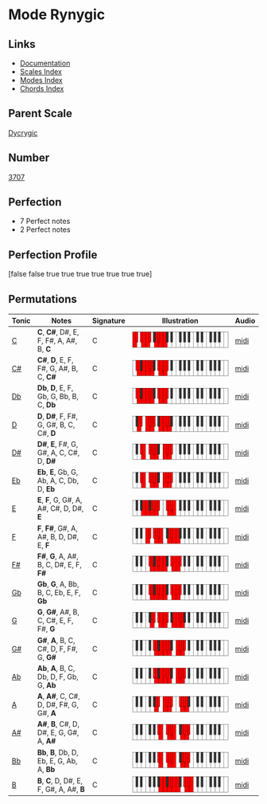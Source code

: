 # Mode Rynygic

## Links

- [Documentation](index.md)
- [Scales Index](Scales.md)
- [Modes Index](Modes.md)
- [Chords Index](Chords.md)

## Parent Scale

[Dycrygic](ScaleDycrygic.md)

## Number

[3707](https://ianring.com/musictheory/scales/3707)

## Perfection

- 7 Perfect notes
- 2 Perfect notes

## Perfection Profile

[false false true true true true true true true]

## Permutations

| Tonic | Notes | Signature | Illustration | Audio |
|-------|-------|-----------|--------------|-------|
| [C](ModeCNaturalRynygic.md) | **C**, **C#**, D#, E, F, F#, A, A#, B, **C** | C | ![CNaturalRynygic](ModeCNaturalRynygic.png) | [midi](https://github.com/edipermadi/music/blob/main/docs/ModeCNaturalRynygic.mid?raw=true) |
| [C#](ModeCSharpRynygic.md) | **C#**, **D**, E, F, F#, G, A#, B, C, **C#** | C | ![CSharpRynygic](ModeCSharpRynygic.png) | [midi](https://github.com/edipermadi/music/blob/main/docs/ModeCSharpRynygic.mid?raw=true) |
| [Db](ModeDFlatRynygic.md) | **Db**, **D**, E, F, Gb, G, Bb, B, C, **Db** | C | ![DFlatRynygic](ModeDFlatRynygic.png) | [midi](https://github.com/edipermadi/music/blob/main/docs/ModeDFlatRynygic.mid?raw=true) |
| [D](ModeDNaturalRynygic.md) | **D**, **D#**, F, F#, G, G#, B, C, C#, **D** | C | ![DNaturalRynygic](ModeDNaturalRynygic.png) | [midi](https://github.com/edipermadi/music/blob/main/docs/ModeDNaturalRynygic.mid?raw=true) |
| [D#](ModeDSharpRynygic.md) | **D#**, **E**, F#, G, G#, A, C, C#, D, **D#** | C | ![DSharpRynygic](ModeDSharpRynygic.png) | [midi](https://github.com/edipermadi/music/blob/main/docs/ModeDSharpRynygic.mid?raw=true) |
| [Eb](ModeEFlatRynygic.md) | **Eb**, **E**, Gb, G, Ab, A, C, Db, D, **Eb** | C | ![EFlatRynygic](ModeEFlatRynygic.png) | [midi](https://github.com/edipermadi/music/blob/main/docs/ModeEFlatRynygic.mid?raw=true) |
| [E](ModeENaturalRynygic.md) | **E**, **F**, G, G#, A, A#, C#, D, D#, **E** | C | ![ENaturalRynygic](ModeENaturalRynygic.png) | [midi](https://github.com/edipermadi/music/blob/main/docs/ModeENaturalRynygic.mid?raw=true) |
| [F](ModeFNaturalRynygic.md) | **F**, **F#**, G#, A, A#, B, D, D#, E, **F** | C | ![FNaturalRynygic](ModeFNaturalRynygic.png) | [midi](https://github.com/edipermadi/music/blob/main/docs/ModeFNaturalRynygic.mid?raw=true) |
| [F#](ModeFSharpRynygic.md) | **F#**, **G**, A, A#, B, C, D#, E, F, **F#** | C | ![FSharpRynygic](ModeFSharpRynygic.png) | [midi](https://github.com/edipermadi/music/blob/main/docs/ModeFSharpRynygic.mid?raw=true) |
| [Gb](ModeGFlatRynygic.md) | **Gb**, **G**, A, Bb, B, C, Eb, E, F, **Gb** | C | ![GFlatRynygic](ModeGFlatRynygic.png) | [midi](https://github.com/edipermadi/music/blob/main/docs/ModeGFlatRynygic.mid?raw=true) |
| [G](ModeGNaturalRynygic.md) | **G**, **G#**, A#, B, C, C#, E, F, F#, **G** | C | ![GNaturalRynygic](ModeGNaturalRynygic.png) | [midi](https://github.com/edipermadi/music/blob/main/docs/ModeGNaturalRynygic.mid?raw=true) |
| [G#](ModeGSharpRynygic.md) | **G#**, **A**, B, C, C#, D, F, F#, G, **G#** | C | ![GSharpRynygic](ModeGSharpRynygic.png) | [midi](https://github.com/edipermadi/music/blob/main/docs/ModeGSharpRynygic.mid?raw=true) |
| [Ab](ModeAFlatRynygic.md) | **Ab**, **A**, B, C, Db, D, F, Gb, G, **Ab** | C | ![AFlatRynygic](ModeAFlatRynygic.png) | [midi](https://github.com/edipermadi/music/blob/main/docs/ModeAFlatRynygic.mid?raw=true) |
| [A](ModeANaturalRynygic.md) | **A**, **A#**, C, C#, D, D#, F#, G, G#, **A** | C | ![ANaturalRynygic](ModeANaturalRynygic.png) | [midi](https://github.com/edipermadi/music/blob/main/docs/ModeANaturalRynygic.mid?raw=true) |
| [A#](ModeASharpRynygic.md) | **A#**, **B**, C#, D, D#, E, G, G#, A, **A#** | C | ![ASharpRynygic](ModeASharpRynygic.png) | [midi](https://github.com/edipermadi/music/blob/main/docs/ModeASharpRynygic.mid?raw=true) |
| [Bb](ModeBFlatRynygic.md) | **Bb**, **B**, Db, D, Eb, E, G, Ab, A, **Bb** | C | ![BFlatRynygic](ModeBFlatRynygic.png) | [midi](https://github.com/edipermadi/music/blob/main/docs/ModeBFlatRynygic.mid?raw=true) |
| [B](ModeBNaturalRynygic.md) | **B**, **C**, D, D#, E, F, G#, A, A#, **B** | C | ![BNaturalRynygic](ModeBNaturalRynygic.png) | [midi](https://github.com/edipermadi/music/blob/main/docs/ModeBNaturalRynygic.mid?raw=true) |
